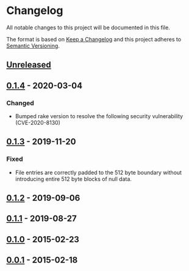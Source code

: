 # Changelog
All notable changes to this project will be documented in this file.

The format is based on [Keep a Changelog](http://keepachangelog.com/en/1.0.0/)
and this project adheres to [Semantic Versioning](http://semver.org/spec/v2.0.0.html).

## [Unreleased]

## [0.1.4] - 2020-03-04

### Changed

- Bumped rake version to resolve the following security vulnerability (CVE-2020-8130)

## [0.1.3] - 2019-11-20

### Fixed

- File entries are correctly padded to the 512 byte boundary without introducing
  entire 512 byte blocks of null data.

## [0.1.2] - 2019-09-06

## [0.1.1] - 2019-08-27

## [0.1.0] - 2015-02-23

## [0.0.1] - 2015-02-18

[Unreleased]: https://github.com/conjurinc/memtar/compare/v0.1.4...HEAD
[0.1.4]: https://github.com/conjurinc/memtar/compare/v0.1.3...v0.1.4
[0.1.3]: https://github.com/conjurinc/memtar/compare/v0.1.2...v0.1.3
[0.1.2]: https://github.com/conjurinc/memtar/compare/v0.1.1...v0.1.2
[0.1.1]: https://github.com/conjurinc/memtar/compare/v0.1.0...v0.1.1
[0.1.0]: https://github.com/conjurinc/memtar/compare/v0.0.1...v0.1.0
[0.0.1]: https://github.com/conjurinc/memtar/compare/v0.0.1
